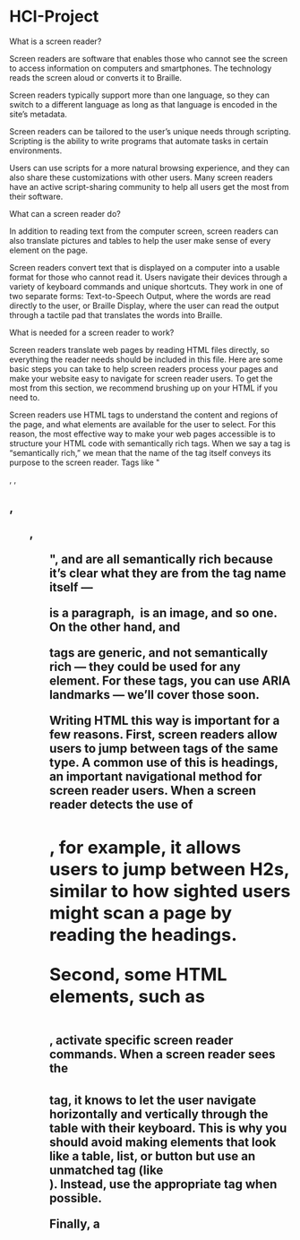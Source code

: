 # HCI-Project
What is a screen reader?

Screen readers are software that enables those who cannot see the screen to access information on computers and smartphones. The technology reads the screen aloud or converts it to Braille.


Screen readers typically support more than one language, so they can switch to a different language as long as that language is encoded in the site’s metadata.

Screen readers can be tailored to the user’s unique needs through scripting. Scripting is the ability to write programs that automate tasks in certain environments.


Users can use scripts for a more natural browsing experience, and they can also share these customizations with other users. Many screen readers have an active script-sharing community to help all users get the most from their software.


What can a screen reader do?

In addition to reading text from the computer screen, screen readers can also translate pictures and tables to help the user make sense of every element on the page.


Screen readers convert text that is displayed on a computer into a usable format for those who cannot read it. Users navigate their devices through a variety of keyboard commands and unique shortcuts. They work in one of two separate forms:
Text-to-Speech Output, where the words are read directly to the user, or
Braille Display, where the user can read the output through a tactile pad that translates the words into Braille.

What is needed for a screen reader to work?

Screen readers translate web pages by reading HTML files directly, so everything the reader needs should be included in this file. Here are some basic steps you can take to help screen readers process your pages and make your website easy to navigate for screen reader users. To get the most from this section, we recommend brushing up on your HTML if you need to.

Screen readers use HTML tags to understand the content and regions of the page, and what elements are available for the user to select. For this reason, the most effective way to make your web pages accessible is to structure your HTML code with semantically rich tags.
When we say a tag is “semantically rich,” we mean that the name of the tag itself conveys its purpose to the screen reader. Tags like "<p>, <img>, <h2>, <ul>, <ol>", and <table> are all semantically rich because it’s clear what they are from the tag name itself — <p> is a paragraph, <img> is an image, and so one. On the other hand, <span> and <div> tags are generic, and not semantically rich — they could be used for any element. For these tags, you can use ARIA landmarks — we’ll cover those soon.

Writing HTML this way is important for a few reasons. First, screen readers allow users to jump between tags of the same type. A common use of this is headings, an important navigational method for screen reader users. When a screen reader detects the use of <h2>, for example, it allows users to jump between H2s, similar to how sighted users might scan a page by reading the headings.

Second, some HTML elements, such as <table>, activate specific screen reader commands. When a screen reader sees the <table> tag, it knows to let the user navigate horizontally and vertically through the table with their keyboard. This is why you should avoid making elements that look like a table, list, or button but use an unmatched tag (like <div>). Instead, use the appropriate tag when possible.

Finally, a <title> tag is also useful to screen readers. Users can set their screen readers to read the contents of this tag after the page loads to lend further context.
A screen reader needs to be told which language a web page is written in, so it knows how to pronounce words to the user with TTS.
Screen readers will first look for the lang attribute inside the <html> tag for page-wide language information. For example, if a page is written in English, its opening <html> tag would read:


<html lang="en">
In cases when foreign words appear on the page, the lang attribute can be placed inside any other tag, commonly <span> or <p>, to denote a temporary language change:


<html lang="en">
    <body>
        <p>I’m a paragraph in English.</p>
       <p>“Hello” in Spanish is <span lang=“es”>hola</span>.</p>
       <p lang="fr">Je suis un paragraphe en Français.</p>
    </body>
</html>
Use ARIA roles.
ARIA roles are values that indicate the function of a page element or region for screen readers. They may be placed inside <div> and <span> tags with the attribute role. ARIA roles include main, form, navigation, and search.
For example, if you want to indicate that a list of links is a navigation menu, you can place an ARIA landmark like so:


<div role=”navigation”>
    <ul>
        <li>Product</li>
       <li>Solutions</li>
       <li>About Us</li>
       <li>Blog</li>
    </ul>
</div>
Here, role=“navigation” is the landmark.
Also note that ARIA landmarks should only be used in <div> and <span> tags, as these are generic tags and not semantically rich. Tags like <menu>, <nav>, <form>, and <main> should not use ARIA landmarks, as their purpose is already established with their names.
While not all screen readers detect ARIA landmarks, it’s good practice to use them in any page region for which the function is unclear from the tag names alone.
Write descriptive headings and first sentences.
    
Similar to how sighted users skim page content visually, screen reader users can preview headings and paragraphs to see if the content is relevant to them. Therefore, it’s good practice to make your headings as descriptive as you can, and to begin paragraphs in a way that gives readers an understanding of the content to come.

Use alt text.

While it’s certainly a benefit, the main purpose of alternative text isn’t SEO — it’s to give screen readers a captioned alternative for media content. When it encounters an image, video, or other piece of media, a screen reader will default to reading alt text if it is provided. If alt text is not provided, screen readers will ignore the image or read the image file name.

To make your pages accessible, always add clear and descriptive alt text to each piece of non-text content, namely images, videos, icons, and embeds. For instance, suitable alt text for this image...


alt="professional baseball player Hank Aaron of the Atlanta Braves swinging a baseball bat in a baseball stadium”
For more tips on how to optimize your alt text for screen readers and search ranking, see our guide to image alt text.

Use punctuation correctly.

Here’s another tip that assists all page visitors, screen-reader-assisted and not. To simulate speech, screen reader TTS pauses for instances of periods, commas, new paragraphs, and other punctuation. For the best experience, make sure you’re implementing punctuation in the proper ways.
How to operate a screen reader (Something like a buttons on a keyboard)

A user controls their screen reader with the keyboard. A screen reader comes with a library of keyboard commands that tell the screen reader to do things like start/stop reading, jump back to re-read a section of text, spell out words, skip to different parts of a page, move the cursor/focus around, play a media file, or click a link, button, or another interactive element.

In addition to TTS, some screen readers can convert onscreen text into braille. For this function, users connect an external device, called a refreshable braille display, which generates braille characters on a pad as the screen reader scans the text. Here’s what a typical refreshable braille display looks like.

-This is all the keys on a keyboard for a JAWS, NVDA, Narrator, and VoiceOver screen reader. It's not very nice in this format but it shows it off.


Task
JAWS
NVDA
Narrator
VoiceOver
Turn screen reader on
Not available
Control + Alt + N
Windows logo + Control + Enter
Command + F5
Turn screen reader off
Insert + F4
Insert + Q
Windows logo + Control + Enter or Caps Lock + Escape
Command + F5
Stop reading
Control
Control
Control
Control
Read next item
Down Arrow
Down Arrow
Caps Lock + Right Arrow*
VO + Right Arrow
Read previous item
Up Arrow
Up Arrow
Caps Lock + Left Arrow*
VO + Left Arrow
Read next focusable item (e.g. link, button)
Tab
Tab
Tab
Tab
Activate link
Enter
Enter
Caps Lock + Enter or
Enter** or Space Bar**
VO + Space Bar or Enter
Activate button
Enter or Space Bar
Enter or Space Bar
Caps Lock + Enter or
Enter or Space Bar
VO + Space Bar or
Enter or Space Bar
Start reading continuously from this point on
Insert + Down Arrow
Insert + Down Arrow
or Numpad Plus
Caps Lock + Down Arrow
or Caps Lock + Control + R
VO + A
Go to next heading
H
H
H**
VO + Command + H
Show list of all headings
Insert + F6
Insert + F7
Caps Lock + F6
VO + U (Rotor), then Left/Right Arrow Keys
Go to next heading of level [1-6]
1-6
1-6
1-6**
Not available
Go to next landmark/region
R (JAWS 16+)
; (JAWS 15)
D
D**
Not available
Go to the main content landmark
Q
Not available
Caps Lock + N
Not available
Open Elements List or Rotor
Insert + F3
Insert + F7
Caps Lock + [F6 or F7], then Tab (twice) to the Scoping drop-down list
VO + U
Go to next table
T
T
T**
VO + Command + T
Navigate table cells
Control + Alt + Arrow Keys
Control + Alt + Arrow Keys
Control + Alt + Arrow Keys
VO + Arrow Keys
Go to next list
L
L
Not available
VO + Command + X
Go to next list item
I
I
Not available
Not available
Go to next graphic
G
G
Not available
VO + Command + G
Show list of all links
Insert + F7
Insert + F7
Caps Lock + F7
VO + U (Rotor), then Left/Right Arrow Keys
Go to next link
Not available
K
K**
VO + Command + L
Go to next unvisited link
U
U
Not available
Not available
Go to next visited link
V
V
Not available
VO + Command + V
Go to next form element
F
F
F
VO + Command + J
Go back to previous heading, landmark, table, focusable item, etc.
Shift + [H, R, T, Tab, etc.]
Shift + [H, D, T, Tab, etc.]
Shift + [H**, D**, T**, Tab, etc.]
VO + Shift + Command + [H, T, Tab, etc.]
Toggle screen reader mode
Forms Mode: (On) (Automatic when in form element), (Off) Numpad Plus
Browse/Focus Mode: Insert + Space Bar
Forms Mode^: Insert + Space Bar
Scan Mode: Caps Lock + Space Bar
Not available
Interact with (go into/out of) objects (like iframes, menus, application regions, etc.)
Not applicable
Not applicable
Not applicable
VO + Shift + Down/Up Arrows
Toggle between: Radio buttons, <select> list items, Tabs (ARIA widget), Tree view items (ARIA widget), Menu items (ARIA widget)
Arrow Keys
Arrow Keys
Arrow Keys
Arrow Keys, then [VO + Space Bar or Space Bar]
Toggle Virtual PC Cursor
Insert + Z
Not available
Not available
Not available

